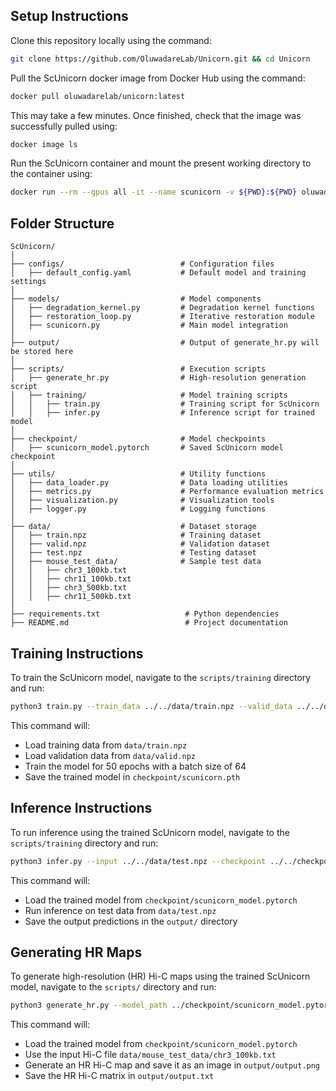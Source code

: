 ## Setup Instructions

Clone this repository locally using the command:
```bash
git clone https://github.com/OluwadareLab/Unicorn.git && cd Unicorn
```

Pull the ScUnicorn docker image from Docker Hub using the command:
```bash
docker pull oluwadarelab/unicorn:latest
```
This may take a few minutes. Once finished, check that the image was successfully pulled using:
```bash
docker image ls
```

Run the ScUnicorn container and mount the present working directory to the container using:
```bash
docker run --rm --gpus all -it --name scunicorn -v ${PWD}:${PWD} oluwadarelab/unicorn
```

## Folder Structure
```
ScUnicorn/
│
├── configs/                          # Configuration files
│   ├── default_config.yaml           # Default model and training settings
│
├── models/                           # Model components
│   ├── degradation_kernel.py         # Degradation kernel functions
│   ├── restoration_loop.py           # Iterative restoration module
│   ├── scunicorn.py                  # Main model integration
│
├── output/                           # Output of generate_hr.py will be stored here
│
├── scripts/                          # Execution scripts
│   ├── generate_hr.py                # High-resolution generation script
│   ├── training/                     # Model training scripts
│   │   ├── train.py                  # Training script for ScUnicorn
│   │   ├── infer.py                  # Inference script for trained model
│
├── checkpoint/                       # Model checkpoints
│   ├── scunicorn_model.pytorch       # Saved ScUnicorn model checkpoint
│
├── utils/                            # Utility functions
│   ├── data_loader.py                # Data loading utilities
│   ├── metrics.py                    # Performance evaluation metrics
│   ├── visualization.py              # Visualization tools
│   ├── logger.py                     # Logging functions
│
├── data/                             # Dataset storage
│   ├── train.npz                     # Training dataset
│   ├── valid.npz                     # Validation dataset
│   ├── test.npz                      # Testing dataset
│   ├── mouse_test_data/              # Sample test data
│   │   ├── chr3_100kb.txt
│   │   ├── chr11_100kb.txt
│   │   ├── chr3_500kb.txt
│   │   ├── chr11_500kb.txt
│
├── requirements.txt                   # Python dependencies
├── README.md                          # Project documentation
```

## Training Instructions

To train the ScUnicorn model, navigate to the `scripts/training` directory and run:

```bash
python3 train.py --train_data ../../data/train.npz --valid_data ../../data/valid.npz --epochs 50 --batch_size 64 --lr 0.0003
```

This command will:
- Load training data from `data/train.npz`
- Load validation data from `data/valid.npz`
- Train the model for 50 epochs with a batch size of 64
- Save the trained model in `checkpoint/scunicorn.pth`

## Inference Instructions

To run inference using the trained ScUnicorn model, navigate to the `scripts/training` directory and run:

```bash
python3 infer.py --input ../../data/test.npz --checkpoint ../../checkpoint/scunicorn_model.pytorch --output ../../output/
```

This command will:
- Load the trained model from `checkpoint/scunicorn_model.pytorch`
- Run inference on test data from `data/test.npz`
- Save the output predictions in the `output/` directory

## Generating HR Maps

To generate high-resolution (HR) Hi-C maps using the trained ScUnicorn model, navigate to the `scripts/` directory and run:

```bash
python3 generate_hr.py --model_path ../checkpoint/scunicorn_model.pytorch --data_path ../data/mouse_test_data/chr3_100kb.txt --output_image_path ../output/output.png --output_hic_path ../output/output.txt
```

This command will:
- Load the trained model from `checkpoint/scunicorn_model.pytorch`
- Use the input Hi-C file `data/mouse_test_data/chr3_100kb.txt`
- Generate an HR Hi-C map and save it as an image in `output/output.png`
- Save the HR Hi-C matrix in `output/output.txt`
